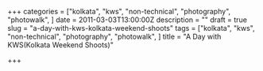 +++
categories = ["kolkata", "kws", "non-technical", "photography", "photowalk", ]
date = 2011-03-03T13:00:00Z
description = ""
draft = true
slug = "a-day-with-kws-kolkata-weekend-shoots"
tags = ["kolkata", "kws", "non-technical", "photography", "photowalk", ]
title = "A Day with KWS(Kolkata Weekend Shoots)"

+++




